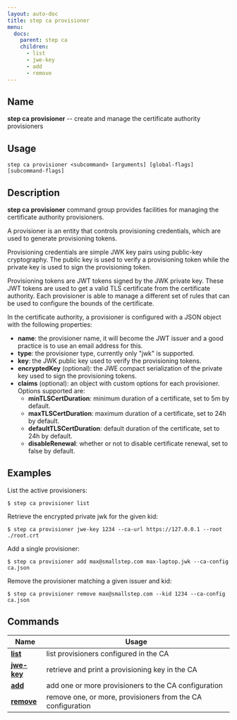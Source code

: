 ```yaml
---
layout: auto-doc
title: step ca provisioner
menu:
  docs:
    parent: step ca
    children:
      - list
      - jwe-key
      - add
      - remove
---
```


## Name
**step ca provisioner** -- create and manage the certificate authority provisioners

## Usage

```raw
step ca provisioner <subcommand> [arguments] [global-flags] [subcommand-flags]
```

## Description

**step ca provisioner** command group provides facilities for managing the
certificate authority provisioners.

A provisioner is an entity that controls provisioning credentials, which are
used to generate provisioning tokens.

Provisioning credentials are simple JWK key pairs using public-key cryptography.
The public key is used to verify a provisioning token while the private key is
used to sign the provisioning token.

Provisioning tokens are JWT tokens signed by the JWK private key. These JWT
tokens are used to get a valid TLS certificate from the certificate authority.
Each provisioner is able to manage a different set of rules that can be used to
configure the bounds of the certificate.

In the certificate authority, a provisioner is configured with a JSON object
with the following properties:

* **name**: the provisioner name, it will become the JWT issuer and a good
  practice is to use an email address for this.
* **type**: the provisioner type, currently only "jwk" is supported.
* **key**: the JWK public key used to verify the provisioning tokens.
* **encryptedKey** (optional): the JWE compact serialization of the private key
  used to sign the provisioning tokens.
* **claims** (optional): an object with custom options for each provisioner.
  Options supported are:
  * **minTLSCertDuration**: minimum duration of a certificate, set to 5m by
    default.
  * **maxTLSCertDuration**: maximum duration of a certificate, set to 24h by
    default.
  * **defaultTLSCertDuration**: default duration of the certificate, set to 24h
    by default.
  * **disableRenewal**: whether or not to disable certificate renewal, set to false
    by default.

## Examples

List the active provisioners:
```shell
$ step ca provisioner list
```

Retrieve the encrypted private jwk for the given kid:
```shell
$ step ca provisioner jwe-key 1234 --ca-url https://127.0.0.1 --root ./root.crt
```

Add a single provisioner:
```shell
$ step ca provisioner add max@smallstep.com max-laptop.jwk --ca-config ca.json
```

Remove the provisioner matching a given issuer and kid:
```shell
$ step ca provisioner remove max@smallstep.com --kid 1234 --ca-config ca.json
```

## Commands


| Name | Usage |
|---|---|
| **[list](list/)** | list provisioners configured in the CA |
| **[jwe-key](jwe-key/)** | retrieve and print a provisioning key in the CA |
| **[add](add/)** | add one or more provisioners to the CA configuration |
| **[remove](remove/)** | remove one, or more, provisioners from the CA configuration |

